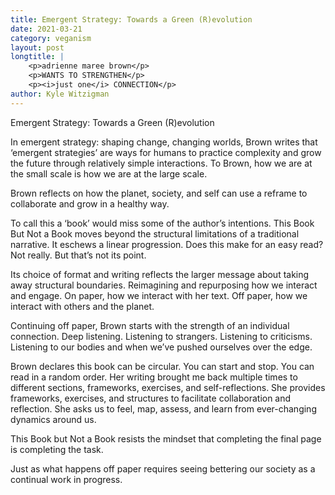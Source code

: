 ```yaml
---
title: Emergent Strategy: Towards a Green (R)evolution
date: 2021-03-21
category: veganism
layout: post
longtitle: |
    <p>adrienne maree brown</p> 
    <p>WANTS TO STRENGTHEN</p>
    <p><i>just one</i> CONNECTION</p>
author: Kyle Witzigman
---
```


Emergent Strategy: Towards a Green (R)evolution

In emergent strategy: shaping change, changing worlds, Brown writes that ‘emergent strategies’ are ways for humans to practice complexity and grow the future through relatively simple interactions. To Brown, how we are at the small scale is how we are at the large scale.

Brown reflects on how the planet, society, and self can use a reframe to collaborate and grow in a healthy way.

To call this a ‘book’ would miss some of the author’s intentions. This Book But Not a Book moves beyond the structural limitations of a traditional narrative. It eschews a linear progression. Does this make for an easy read? Not really. But that’s not its point.

Its choice of format and writing reflects the larger message about taking away structural boundaries. Reimagining and repurposing how we interact and engage. On paper, how we interact with her text. Off paper, how we interact with others and the planet.

Continuing off paper, Brown starts with the strength of an individual connection. Deep listening. Listening to strangers. Listening to criticisms. Listening to our bodies and when we’ve pushed ourselves over the edge.

Brown declares this book can be circular. You can start and stop. You can read in a random order. Her writing brought me back multiple times to different sections, frameworks, exercises, and self-reflections. She provides frameworks, exercises, and structures to facilitate collaboration and reflection. She asks us to feel, map, assess, and learn from ever-changing dynamics around us.

This Book but Not a Book resists the mindset that completing the final page is completing the task. 

Just as what happens off paper requires seeing bettering our society as a continual work in progress. 
